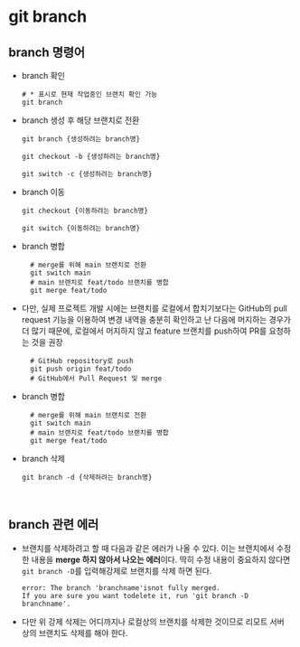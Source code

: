 # git branch

## branch 명령어

- branch 확인

  ```shell
  # * 표시로 현재 작업중인 브랜치 확인 가능
  git branch
  ```

- branch 생성 후 해당 브랜치로 전환

  ```shell
  git branch {생성하려는 branch명}
  ```

  ```shell
  git checkout -b {생성하려는 branch명}
  ```

  ```shell
  git switch -c {생성하려는 branch명}
  ```

- branch 이동

  ```shell
  git checkout {이동하려는 branch명}
  ```

  ```shell
  git switch {이동하려는 branch명}
  ```

- branch 병합

  ```shell
    # merge를 위해 main 브랜치로 전환
    git switch main
    # main 브랜치로 feat/todo 브랜치를 병합
    git merge feat/todo
  ```

- 다만, 실제 프로젝트 개발 시에는 브랜치를 로컬에서 합치기보다는 GitHub의 pull request 기능을 이용하여 변경 내역을 충분히 확인하고 난 다음에 머지하는 경우가 더 많기 때문에, 로컬에서 머지하지 않고 feature 브랜치를 push하여 PR를 요청하는 것을 권장
  
  ```shell
    # GitHub repository로 push
    git push origin feat/todo
    # GitHub에서 Pull Request 및 merge
  ```

- branch 병합

  ```shell
    # merge를 위해 main 브랜치로 전환
    git switch main
    # main 브랜치로 feat/todo 브랜치를 병합
    git merge feat/todo
  ```

- branch 삭제

  ```shell
  git branch -d {삭제하려는 branch명}
  ```

<br/>

## branch 관련 에러

- 브랜치를 삭제하려고 할 때 다음과 같은 에러가 나올 수 있다. 이는 브랜치에서 수정한 내용을 **merge 하지 않아서 나오는 에러**이다. 딱히 수정 내용이 중요하지 않다면 `git branch -D`를 입력해강제로 브랜치를 삭제 하면 된다.

  ```shell
  error: The branch 'branchname'isnot fully merged.
  If you are sure you want todelete it, run 'git branch -D branchname'.
  ```

- 다만 위 강제 삭제는 어디까지나 로컬상의 브랜치를 삭제한 것이므로 리모트 서버 상의 브랜치도 삭제를 해야 한다.
